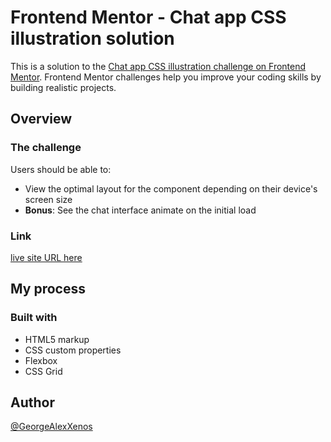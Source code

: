 # Frontend Mentor - Chat app CSS illustration solution

This is a solution to the [Chat app CSS illustration challenge on Frontend Mentor](https://www.frontendmentor.io/challenges/chat-app-css-illustration-O5auMkFqY). Frontend Mentor challenges help you improve your coding skills by building realistic projects.

## Overview

### The challenge

Users should be able to:

- View the optimal layout for the component depending on their device's screen size
- **Bonus**: See the chat interface animate on the initial load

### Link

[live site URL here](https://georgealexxenos.github.io/frontendmentor_chat-app-css-illustration-master.github.io-/)

## My process

### Built with

- HTML5 markup
- CSS custom properties
- Flexbox
- CSS Grid

## Author

[@GeorgeAlexXenos](https://www.frontendmentor.io/profile/GeorgeAlexXenos)
